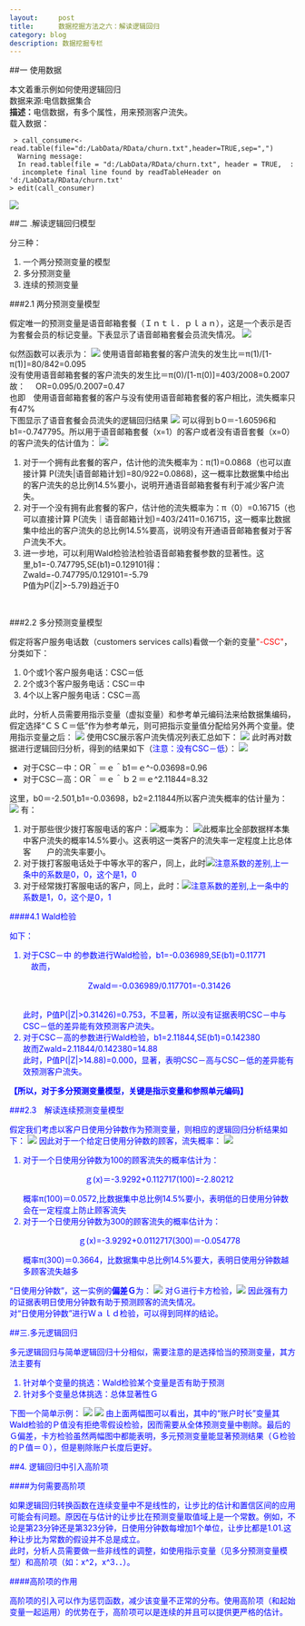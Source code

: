 ```yaml
---
layout:     post
title:      数据挖掘方法之六：解读逻辑回归
category: blog
description: 数据挖掘专栏
--- 
```


##一 使用数据

本文着重示例如何使用逻辑回归<br>
<a herf="http://download.csdn.net/detail/huangxia73/7059709">数据来源:电信数据集合</a><br>
<B>描述：</B>电信数据，有多个属性，用来预测客户流失。<br>
载入数据：

     > call_consumer<-read.table(file="d:/LabData/RData/churn.txt",header=TRUE,sep=",")  
      Warning message:  
      In read.table(file = "d:/LabData/RData/churn.txt", header = TRUE,  :  
       incomplete final line found by readTableHeader on 'd:/LabData/RData/churn.txt'  
    > edit(call_consumer) 

<img src="/images/blog/loginregressionsample1.png">

##二 .解读逻辑回归模型

分三种：
<ol>
<li>一个两分预测变量的模型</li>
<li>多分预测变量</li>
<li>连续的预测变量</li>
</ol>

###2.1 两分预测变量模型

假定唯一的预测变量是语音邮箱套餐（Ｉｎｔｌ．ｐｌａｎ），这是一个表示是否为套餐会员的标记变量。下表显示了语音邮箱套餐会员流失情况。
<img src="/images/blog/loginregressionsample2.png">

似然函数可以表示为：
<img src="/images/blog/loginregressionsample3.png">
使用语音邮箱套餐的客户流失的发生比＝π(1)/[1-π(1)]=80/842=0.095<br>
没有使用语音邮箱套餐的客户流失的发生比＝π(0)/[1-π(0)]=403/2008=0.2007 <br>故：　
<font align="center">OR=0.095/0.2007=0.47</font><br>
也即　使用语音邮箱套餐的客户与没有使用语音邮箱套餐的客户相比，流失概率只有47%<br>
下图显示了语音套餐会员流失的逻辑回归结果
<img src="/images/blog/loginregressionsample4.png">
可以得到ｂ0＝-1.60596和b1=-0.747795。所以用于语音邮箱套餐（x=1）的客户或者没有语音套餐（x=0）的客户流失的估计值为：
<img src="/images/blog/loginregressionsample5.png">
<ol>
<li>对于一个拥有此套餐的客户，估计他的流失概率为：π(1)=0.0868（也可以直接计算 P(流失|语音邮箱计划)=80/922=0.0868)，这一概率比数据集中给出的客户流失的总比例14.5%要小，说明开通语音邮箱套餐有利于减少客户流失。</li>
<li>对于一个没有拥有此套餐的客户，估计他的流失概率为：π（0）=0.16715（也可以直接计算 P(流失｜语音邮箱计划)=403/2411=0.16715，这一概率比数据集中给出的客户流失的总比例14.5%要高，说明没有开通语音邮箱套餐对于客户流失不大。</li>
<li>进一步地，可以利用Wald检验法检验语音邮箱套餐参数的显著性。这里,b1=-0.747795,SE(b1)=0.129101得：<br><font align="center">Zwald=-0.747795/0.129101=-5.79</font><br>P值为P(|Z|>-5.79)趋近于0</li>
</ol>
<br>

###2.2 多分预测变量模型

假定将客户服务电话数（customers services calls)看做一个新的变量<font color="red">"-CSC"</font>，分类如下：
<ol>
<li>0个或1个客户服务电话：CSC＝低</li>
<li>2个或3个客户服务电话：CSC＝中</li>
<li>4个以上客户服务电话：CSC＝高</li>
</ol>
此时，分析人员需要用指示变量（虚拟变量）和参考单元编码法来给数据集编码，假定选择“ＣＳＣ＝低”作为参考单元，则可把指示变量值分配给另外两个变量。使用指示变量之后：
<img src="/images/blog/loginregressionsample6.png">
使用CSC展示客户流失情况列表汇总如下：
<img src="/images/blog/loginregressionsample7.png">
此时再对数据进行逻辑回归分析，得到的结果如下（<font color="blue">注意：没有CSC－低</font>）：
<img src="/images/blog/loginregressionsample8.png">
<ul>
<li>对于CSC－中：OR＾＝ｅ＾b1＝ｅ^-0.03698=0.96</li>
<li>对于CSC－高：OR＾＝ｅ＾ｂ２＝ｅ^2.11844=8.32</li>
</ul>
这里，b0＝-2.501,b1=-0.03698，b2=2.11844所以客户流失概率的估计量为：
<img src="/images/blog/loginregressionsample9.png">
有：<br>
<ol>
<li>对于那些很少拨打客服电话的客户：<img src="/images/blog/loginregressionsample10.png">概率为：
<img src="/images/blog/loginregressionsample11.png">此概率比全部数据样本集中客户流失的概率14.5%要小。这表明这一类客户的流失率一定程度上比总体客　　户的流失率要小。</li>
<li>对于拨打客服电话处于中等水平的客户，同上，此时<img src="/images/blog/loginregressionsample12.png"><font color="blue">注意系数的差别,上一条中的系数是0，0，这个是1，0</font></li>
<li>对于经常拨打客服电话的客户，同上，此时：<img src="/images/blog/loginregressionsample13.png"><font color="blue">注意系数的差别,上一条中的系数是1，0，这个是0，1</li>
</ol>

####4.1 Wald检验     

如下：
<ol>
<li>对于<font color="blue">CSC－中</font> 的参数进行Wald检验，b1=-0.036989,SE(b1)=0.11771<br>
　故而，<p align="center">Zwald＝-0.036989/0.117701=-0.31426</p><br>
此时，P值P(|Z|>0.31426)=0.753，不显著，所以没有证据表明<font color="blue">CSC－中</font>与<font color="blue">CSC－低</font>的差异能有效预测客户流失。</li>
<li>对于<font color="blue">CSC－高</font>的参数进行Wald检验，b1=2.11844,SE(b1)=0.142380　　　　故而<font align="center">Zwald=2.11844/0.142380=14.88</font><br>此时，P值P(|Z|>14.88)=0.000，显著，表明<font color="blue">CSC－高</font>与<font color="blue">CSC－低</font>的差异能有效预测客户流失。</li>
</ol>

<B>【所以，对于多分预测变量模型，关键是指示变量和参照单元编码】</B>   

###2.3　解读连续预测变量模型

假定我们考虑以客户日使用分钟数作为预测变量，则相应的逻辑回归分析结果如下：
<img src="/images/blog/loginregressionsample14.png">
因此对于一个给定日使用分钟数的顾客，流失概率：
<img src="/images/blog/loginregressionsample15.png">

<ol>
<li>对于一个日使用分钟数为100的顾客流失的概率估计为：<br>
<p align="center">ｇ(x)＝-3.9292+0.112717(100)=-2.80212</p>
概率π(100)＝0.0572,比数据集中总比例14.5%要小，表明低的日使用分钟数会在一定程度上防止顾客流失
</li>
<li>对于一个日使用分钟数为300的顾客流失的概率估计为：<br>
<p align="center">ｇ(x)=-3.9292+0.0112717(300)＝-0.054778</p>概率π(300)＝0.3664，比数据集中总比例14.5%要大，表明日使用分钟数越多顾客流失越多</li>
</ol>
“日使用分钟数”，这一实例的<B>偏差Ｇ</B>为：
<img src="/images/blog/loginregressionsample16.png">
对Ｇ进行卡方检验，<img src="/images/blog/loginregressionsample17.png">
因此强有力的证据表明日使用分钟数有助于预测顾客的流失情况。<br>
对“日使用分钟数”进行Ｗａｌｄ检验，可以得到同样的结论。

##三.多元逻辑回归

多元逻辑回归与简单逻辑回归十分相似，需要注意的是选择恰当的预测变量，其方法主要有
<ol>
<li>针对单个变量的挑选：Wald检验某个变量是否有助于预测</li>
<li>针对多个变量总体挑选：总体显著性Ｇ</li>
</ol>
下图一个简单示例：
<img src="/images/blog/loginregressionsample18.png">
<img src="/images/blog/loginregressionsample19.png">
由上面两幅图可以看出，其中的“账户时长”变量其Wald检验的Ｐ值没有拒绝零假设检验，因而需要从全体预测变量中剔除。最后的Ｇ偏差，卡方检验虽然两幅图中都能表明，多元预测变量能显著预测结果（Ｇ检验的Ｐ值＝０），但是剔除账户长度后更好。

##4. 逻辑回归中引入高阶项

####为何需要高阶项

如果逻辑回归转换函数在连续变量中不是线性的，让步比的估计和置信区间的应用可能会有问题。原因在与估计的让步比在预测变量取值域上是一个常数。例如，不论是第23分钟还是第323分钟，日使用分钟数每增加1个单位，让步比都是1.01.这种让步比为常数的假设并不总是成立。<br>
此时，分析人员需要做一些非线性的调整，如使用指示变量（见多分预测变量模型）和高阶项（如：x^2，x^3．．）。<br>

####高阶项的作用

高阶项的引入可以作为惩罚函数，减少该变量不正常的分布。使用高阶项（和起始变量一起运用）的优势在于，高阶项可以是连续的并且可以提供更严格的估计。

